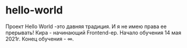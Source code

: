 # hello-world
Проект Hello World -это давняя традиция. И я не имею права ее прерывать!
Кира - начинающий Frontend-ер. Начало обучения 14 мая 2021г. Конец обучения - ∞. 
